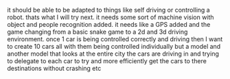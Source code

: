 it should be able to be adapted to things like self driving or controlling a robot. thats what I will try next. it needs some sort of machine vision with object and people recognition added. it needs like a GPS added and the game changing from a basic snake game to a 2d and 3d driving environment. once 1 car is being controlled correctly and driving then I want to create 10 cars all with them being controlled individually but a model and another model that looks at the entire city the cars are driving in and trying to delegate to each car to try and more efficiently get the cars to there destinations without crashing etc
